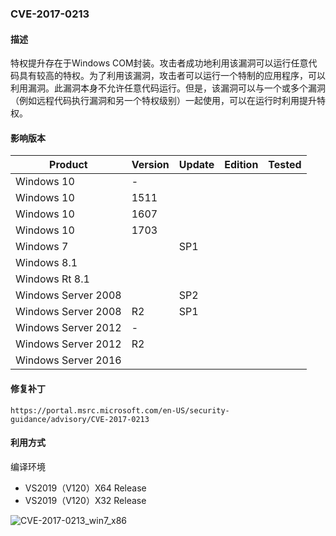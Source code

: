 ### CVE-2017-0213

#### 描述

特权提升存在于Windows COM封装。攻击者成功地利用该漏洞可以运行任意代码具有较高的特权。为了利用该漏洞，攻击者可以运行一个特制的应用程序，可以利用漏洞。此漏洞本身不允许任意代码运行。但是，该漏洞可以与一个或多个漏洞（例如远程代码执行漏洞和另一个特权级别）一起使用，可以在运行时利用提升特权。

#### 影响版本

| Product             | Version | Update | Edition | Tested |
| ------------------- | ------- | ------ | ------- | ------ |
| Windows 10          | -       |        |         |        |
| Windows 10          | 1511    |        |         |        |
| Windows 10          | 1607    |        |         |        |
| Windows 10          | 1703    |        |         |        |
| Windows 7           |         | SP1    |         |        |
| Windows 8.1         |         |        |         |        |
| Windows Rt 8.1      |         |        |         |        |
| Windows Server 2008 |         | SP2    |         |        |
| Windows Server 2008 | R2      | SP1    |         |        |
| Windows Server 2012 | -       |        |         |        |
| Windows Server 2012 | R2      |        |         |        |
| Windows Server 2016 |         |        |         |        |

#### 修复补丁

```
https://portal.msrc.microsoft.com/en-US/security-guidance/advisory/CVE-2017-0213
```

#### 利用方式

编译环境

- VS2019（V120）X64 Release
- VS2019（V120）X32 Release

![CVE-2017-0213_win7_x86](https://github.com/Ascotbe/Random-img/blob/master/WindowsKernelExploits/CVE-2017-0213_win7_x86.gif?raw=true)